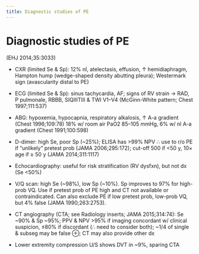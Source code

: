 ```yaml
---
title: Diagnostic studies of PE
---
```

# Diagnostic studies of PE


(EHJ 2014;35:3033)

* CXR (limited Se & Sp): 12% nl, atelectasis, effusion, ↑ hemidiaphragm, Hampton hump (wedge-shaped density abutting pleura); Westermark sign (avascularity distal to PE)

* ECG (limited Se & Sp): sinus tachycardia, AF; signs of RV strain → RAD, P pulmonale, RBBB, SIQIIITIII & TWI V1–V4 (McGinn-White pattern; Chest 1997;111:537)

* ABG: hypoxemia, hypocapnia, respiratory alkalosis, ↑ A-a gradient (Chest 1996;109:78) 18% w/ room air PaO2 85–105 mmHg, 6% w/ nl A-a gradient (Chest 1991;100:598)

* D-dimer: high Se, poor Sp (~25%); ELISA has >99% NPV ∴ use to r/o PE if “unlikely” pretest prob (JAMA 2006;295:172); cut-off 500 if <50 y, 10× age if ≥ 50 y (JAMA 2014;311:1117)

* Echocardiography: useful for risk stratification (RV dysfxn), but not dx (Se <50%)

* V/Q scan: high Se (~98%), low Sp (~10%). Sp improves to 97% for high-prob VQ. Use if pretest prob of PE high and CT not available or contraindicated. Can also exclude PE if low pretest prob, low-prob VQ, but 4% false (JAMA 1990;263:2753).

* CT angiography (CTA; see Radiology inserts; JAMA 2015;314:74): Se ~90% & Sp ~95%; PPV & NPV >95% if imaging concordant w/ clinical suspicion, ≤80% if discordant (∴ need to consider both); ~1/4 of single & subseg may be false ⊕; CT may also provide other dx

* Lower extremity compression U/S shows DVT in ~9%, sparing CTA
